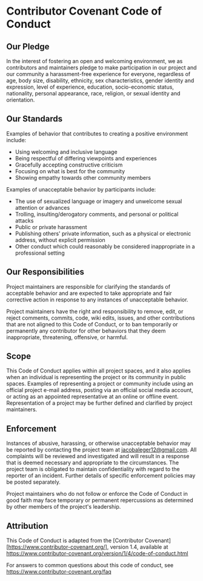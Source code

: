  
# Contributor Covenant Code of Conduct 
 
## Our Pledge 
 
In the interest of fostering an open and welcoming environment, we as 
contributors and maintainers pledge to make participation in our project and 
our community a harassment-free experience for everyone, regardless of age, body 
size, disability, ethnicity, sex characteristics, gender identity and expression, 
level of experience, education, socio-economic status, nationality, personal 
appearance, race, religion, or sexual identity and orientation. 
 
## Our Standards 
 
Examples of behavior that contributes to creating a positive environment 
include: 
 
* Using welcoming and inclusive language 
* Being respectful of differing viewpoints and experiences 
* Gracefully accepting constructive criticism 
* Focusing on what is best for the community 
* Showing empathy towards other community members 
 
Examples of unacceptable behavior by participants include: 
 
* The use of sexualized language or imagery and unwelcome sexual attention or 
  advances 
* Trolling, insulting/derogatory comments, and personal or political attacks 
* Public or private harassment 
* Publishing others' private information, such as a physical or electronic 
  address, without explicit permission 
* Other conduct which could reasonably be considered inappropriate in a 
  professional setting 
 
## Our Responsibilities 
 
Project maintainers are responsible for clarifying the standards of acceptable 
behavior and are expected to take appropriate and fair corrective action in 
response to any instances of unacceptable behavior. 
 
Project maintainers have the right and responsibility to remove, edit, or 
reject comments, commits, code, wiki edits, issues, and other contributions 
that are not aligned to this Code of Conduct, or to ban temporarily or 
permanently any contributor for other behaviors that they deem inappropriate, 
threatening, offensive, or harmful. 
 
## Scope 
 
This Code of Conduct applies within all project spaces, and it also applies when 
an individual is representing the project or its community in public spaces. 
Examples of representing a project or community include using an official 
project e-mail address, posting via an official social media account, or acting 
as an appointed representative at an online or offline event. Representation of 
a project may be further defined and clarified by project maintainers. 
 
## Enforcement 
 
Instances of abusive, harassing, or otherwise unacceptable behavior may be 
reported by contacting the project team at [jacobaleger12@gmail.com](mailto://jacobaleger12@gmail.com). All 
complaints will be reviewed and investigated and will result in a response that 
is deemed necessary and appropriate to the circumstances. The project team is 
obligated to maintain confidentiality with regard to the reporter of an incident. 
Further details of specific enforcement policies may be posted separately. 
 
Project maintainers who do not follow or enforce the Code of Conduct in good 
faith may face temporary or permanent repercussions as determined by other 
members of the project's leadership. 
 
## Attribution 
 
This Code of Conduct is adapted from the [Contributor Covenant][https://www.contributor-covenant.org/], version 1.4, 
available at https://www.contributor-covenant.org/version/1/4/code-of-conduct.html 
 
[homepage]: https://www.contributor-covenant.org 
 
For answers to common questions about this code of conduct, see 
https://www.contributor-covenant.org/faq 
 